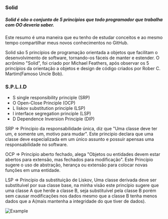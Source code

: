 ### Solid
##### Solid é são o conjunto de 5 princípios que todo programador que trabalha com OO deveria saber.

Este resumo é uma maneira que eu tenho de estudar conceitos e ao mesmo tempo compartilhar meus novos conhecimentos no GitHub.

Solid são 5 princípios de programação orientada a objetos que facilitam o desenvolvimento de software, tornando-os fáceis de manter e estender.
O acrônimo "Solid", foi criado por Michael Feathers, após observar os 5 princípios da orientação a objetos e design de código criados por Rober C. Martim(Famoso Uncle Bob).

### S.P.L.I.D
- S single responsibility principle (SRP)
- O Open-Close Principle (OCP)
- L liskov substitution principle (LSP)
- I interface segregation principle (LSP)
- D Dependence Inversion Principle (DIP)

SRP => Principio da responsabilidade única, diz que "Uma classe deve ter um, e somente um, motivo para mudar". Este principio declara que uma classe deve especializada em um único assunto e possuir apensas uma responsabilidade no software.

OCP => Princípio aberto fechado, alega "Objetos ou entidades devem estar abertos para extensão, mas fechados para modificação". Este Princípio sugere o uso de abstração, herança ou extensão para colocar novas funções em uma entidade.

LSP => Princípio da substituição de Liskov, Uma classe derivada deve ser substituível por sua classe base, na minha visão este princípio sugere que uma classe A que herde a classe B, seja substituível pela classe B porém sem causar modificações nos dados mesmo que a classe B tenha menos dados que a A(mais mantenha a integridade do que tiver de dados).

![Example](https://github.com/Lipe1994/Solid/blob/master/example.png)